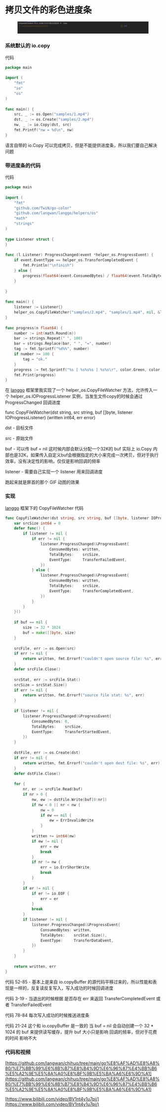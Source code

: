 # 拷贝文件的彩色进度条

<figure><img src=".gitbook/assets/output (1).gif" alt=""><figcaption></figcaption></figure>

### 系统默认的 io.copy

代码

```go
package main

import (
	"fmt"
	"io"
	"os"
)

func main() {
	src, _ := os.Open("samples/1.mp4")
	dst, _ := os.Create("samples/2.mp4")
	nw, _ := io.Copy(dst, src)
	fmt.Printf("nw = %d\n", nw)
}
```

语言自带的 io.Copy 可以完成拷贝，但是不能提供进度条，所以我们要自己解决问题

### 带进度条的代码

代码

```go
package main

import (
	"fmt"
	"github.com/TwiN/go-color"
	"github.com/langwan/langgo/helpers/os"
	"math"
	"strings"
)

type Listener struct {
}

func (l Listener) ProgressChanged(event *helper_os.ProgressEvent) {
	if event.EventType == helper_os.TransferCompletedEvent {
		fmt.Println("\nfinish")
	} else {
		progress(float64(event.ConsumedBytes) / float64(event.TotalBytes) * 100.0)
	}

}

func main() {
	listener := Listener{}
	helper_os.CopyFileWatcher("samples/2.mp4", "samples/1.mp4", nil, &listener)
}

func progress(n float64) {
	number := int(math.Round(n))
	bar := strings.Repeat(" ", 100)
	bar = strings.Replace(bar, " ", "=", number)
	tag := fmt.Sprintf("%d%%", number)
	if number >= 100 {
		tag = "ok."
	}
	progress := fmt.Sprintf("%s [ %s%s%s ] %s%s\r", color.Green, color.Yellow, bar, color.Green, color.Purple, tag)
	fmt.Print(progress)
}
```

在 [langgo](https://github.com/langwan/langgo) 框架里我实现了一个 helper\_os.CopyFileWatcher 方法，允许传入一个 helper\_os.IOProgressListener 实例，当发生文件copy的时候会通过 ProgressChanged 回调进度

func CopyFileWatcher(dst string, src string, buf \[]byte, listener IOProgressListener) (written int64, err error)

dst - 目标文件

src - 原始文件

buf - 可以传 buf = nil 这时候内部会默认分配一个32K的 buf 实际上 io.Copy 内部也是32K，如果传入自定义buf会根据指定的大小来完成一次拷贝，但对于执行效率，没有决定性的影响，仅仅是影响回调的频率

listener - 需要自己实现一个 listener 用来回调进度

跑起来就是屏首的那个 GIF 动图的效果

### 实现

[langgo](https://github.com/langwan/langgo) 框架下的 CopyFileWatcher 代码

```go
func CopyFileWatcher(dst string, src string, buf []byte, listener IOProgressListener) (written int64, err error) {
	var srcSize int64 = 0
	defer func() {
		if listener != nil {
			if err != nil {
				listener.ProgressChanged(&ProgressEvent{
					ConsumedBytes: written,
					TotalBytes:    srcSize,
					EventType:     TransferFailedEvent,
				})
			} else {
				listener.ProgressChanged(&ProgressEvent{
					ConsumedBytes: written,
					TotalBytes:    srcSize,
					EventType:     TransferCompletedEvent,
				})
			}
		}
	}()

	if buf == nil {
		size := 32 * 1024
		buf = make([]byte, size)
	}

	srcFile, err := os.Open(src)
	if err != nil {
		return written, fmt.Errorf("couldn't open source file: %s", err)
	}
	defer srcFile.Close()

	srcStat, err := srcFile.Stat()
	srcSize = srcStat.Size()
	if err != nil {
		return written, fmt.Errorf("source file stat: %s", err)
	}

	if listener != nil {
		listener.ProgressChanged(&ProgressEvent{
			ConsumedBytes: 0,
			TotalBytes:    srcSize,
			EventType:     TransferStartedEvent,
		})
	}

	dstFile, err := os.Create(dst)
	if err != nil {
		return written, fmt.Errorf("couldn't open dest file: %s", err)
	}
	defer dstFile.Close()

	for {
		nr, er := srcFile.Read(buf)
		if nr > 0 {
			nw, ew := dstFile.Write(buf[0:nr])
			if nw < 0 || nr < nw {
				nw = 0
				if ew == nil {
					ew = ErrInvalidWrite
				}
			}
			written += int64(nw)
			if ew != nil {
				err = ew
				break
			}
			if nr != nw {
				err = io.ErrShortWrite
				break
			}
		}
		if er != nil {
			if er != io.EOF {
				err = er
			}
			break
		}
		if listener != nil {
			listener.ProgressChanged(&ProgressEvent{
				ConsumedBytes: written,
				TotalBytes:    srcStat.Size(),
				EventType:     TransferDataEvent,
			})
		}
	}

	return written, err
}
```

代码 52-85 - 基本上是来自 io.copyBuffer 的源代码平移过来的，所以性能和表现是一样的，反复读反复写入，写入成功的时候回调进度

代码 3-19 - 当退出的时候根据 是否存在 err 来返回 TransferCompletedEvent 或者 TransferFailedEvent

代码 78-84 每次写入成功的时候推送进度条

代码 21-24 这个和 io.copyBuffer 是一致的 当 buf = nil 会自动创建一个 32 \* 1024 的 buf 来提供读写缓存，提升 buf 大小只是影响 回调的频率，但对于花费的时间 影响不大

### 代码和视频

[https://github.com/langwan/chihuo/tree/main/go%E8%AF%AD%E8%A8%80/%E7%BB%99%E6%8B%B7%E8%B4%9D%E6%96%87%E4%BB%B6%E5%A2%9E%E5%8A%A0%E8%BF%9B%E5%BA%A6%E6%9D%A1](https://github.com/langwan/chihuo/tree/main/go%E8%AF%AD%E8%A8%80/%E7%BB%99%E6%8B%B7%E8%B4%9D%E6%96%87%E4%BB%B6%E5%A2%9E%E5%8A%A0%E8%BF%9B%E5%BA%A6%E6%9D%A1)

[https://www.bilibili.com/video/BV1nt4y1u7pi/](https://www.bilibili.com/video/BV1nt4y1u7pi/)
